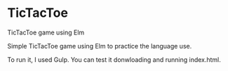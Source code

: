 # TicTacToe
TicTacToe game using Elm

Simple TicTacToe game using Elm to practice the language use. 

To run it, I used Gulp. You can test it donwloading and running index.html.
